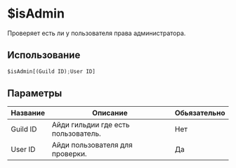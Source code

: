 # $isAdmin
Проверяет есть ли у пользователя права администратора.

## Использование
```py
$isAdmin[(Guild ID);User ID]
```

## Параметры
| Название | Описание | Обьязательно |
| -------- | -------- | ------------ |
| Guild ID | Айди гильдии где есть пользователь. | Нет |
| User ID | Айди пользователя для проверки. | Да |